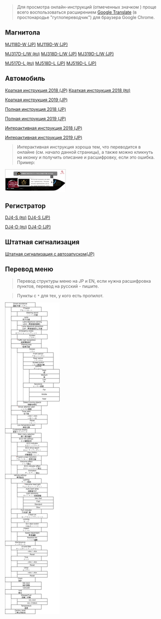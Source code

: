 > Для просмотра онлайн-инструкций (отмеченных значком <i class="fa fa-external-link" aria-hidden="true"></i>) проще всего воспользоваться расширением [<i class="fa fa-external-link" aria-hidden="true"></i> Google Translate](https://chrome.google.com/webstore/detail/google-translate/aapbdbdomjkkjkaonfhkkikfgjllcleb) (в простонародье "гуглопереводчик") для браузера Google Chrome.

## Магнитола

[<i class="fa fa-file-pdf-o" aria-hidden="true"></i> MJ118D-W (JP)](http://www.nissan.co.jp/OPTIONAL-PARTS/NAVIOM/DOP/manual_mj118d-awev.pdf)
[<i class="fa fa-file-pdf-o" aria-hidden="true"></i> MJ119D-W (JP)](http://www.nissan.co.jp/OPTIONAL-PARTS/NAVIOM/DOP/manual_mj119d-aw.pdf)

[<i class="fa fa-file-pdf-o" aria-hidden="true"></i> MJ317D-L/W (`RU`)](https://disk.yandex.ru/i/_d5wKcxzqbGFDg)
[<i class="fa fa-file-pdf-o" aria-hidden="true"></i> MJ318D-L/W (JP)](http://www.nissan.co.jp/OPTIONAL-PARTS/NAVIOM/DOP/manual_mm318d-law.pdf)
[<i class="fa fa-file-pdf-o" aria-hidden="true"></i> MJ319D-L/W (JP)](http://www.nissan.co.jp/OPTIONAL-PARTS/NAVIOM/DOP/manual_mm319d-law.pdf)

[<i class="fa fa-file-pdf-o" aria-hidden="true"></i> MJ517D-L (`RU`)](https://disk.yandex.ru/i/_d5wKcxzqbGFDg)
[<i class="fa fa-file-pdf-o" aria-hidden="true"></i> MJ518D-L (JP)](http://www.nissan.co.jp/OPTIONAL-PARTS/NAVIOM/DOP/manual_mm518d-lw.pdf)
[<i class="fa fa-file-pdf-o" aria-hidden="true"></i> MJ519D-L (JP)](http://www.nissan.co.jp/OPTIONAL-PARTS/NAVIOM/DOP/manual_mm519d-l.pdf)

## Автомобиль

[<i class="fa fa-file-pdf-o" aria-hidden="true"></i> Краткая инструкция 2018 (JP)](http://www.nissan.co.jp/SP/OM/SERENA/1803/manual_t00qg5tl1a.pdf)
[<i class="fa fa-file-pdf-o" aria-hidden="true"></i> Краткая инструкция 2018 (`RU`)](https://disk.yandex.ru/i/xF6JWpXeF3hXig)

[<i class="fa fa-file-pdf-o" aria-hidden="true"></i> Краткая инструкция 2019 (JP)](http://www.nissan.co.jp/SP/OM/SERENA/1908/manual_t00qg5tl2a.pdf)

[<i class="fa fa-file-pdf-o" aria-hidden="true"></i> Полная инструкция 2018 (JP)](http://www.nissan.co.jp/SP/OM/SERENA/1803/manual_t00um5tl0a.pdf)

[<i class="fa fa-file-pdf-o" aria-hidden="true"></i> Полная инструкция 2019 (JP)](http://www.nissan.co.jp/SP/OM/SERENA/1908/manual_t00um5tl1a.pdf)

[<i class="fa fa-external-link" aria-hidden="true"></i> Интерактивная инструкция 2018 (JP)](http://www.nissan.co.jp/OPTIONAL-PARTS/NAVIOM/SERENA_SPECIAL/E-POWER/1809/index.html)

[<i class="fa fa-external-link" aria-hidden="true"></i> Интерактивная инструкция 2019 (JP)](http://www.nissan.co.jp/OPTIONAL-PARTS/NAVIOM/SERENA_SPECIAL/E-POWER/1908/index.html)

> Интерактивная инструкция хороша тем, что переводится в онлайне (см. начало данной страницы), а также можно кликнуть на иконку и получить описание и расшифровку, если это ошибка. Пример:

<img src="/assets/img/interactive_manual_example.png" width="200" alt=""/>

 
## Регистратор

[<i class="fa fa-file-pdf-o" aria-hidden="true"></i> DJ4-S (`RU`)](https://disk.yandex.ru/i/5t9GcteuxBlftw)
[<i class="fa fa-file-pdf-o" aria-hidden="true"></i> DJ4-S (JP)](http://www.nissan.co.jp/OPTIONAL-PARTS/NAVI_AUDIO/NAVI/PDF/driverecorder_G20A0-C9989.pdf)

[<i class="fa fa-file-pdf-o" aria-hidden="true"></i> DJ4-D (`RU`)](https://disk.yandex.ru/i/YYX0EkR4tKe3Qw)
[<i class="fa fa-file-pdf-o" aria-hidden="true"></i> DJ4-D (JP)](http://www.nissan.co.jp/OPTIONAL-PARTS/NAVI_AUDIO/NAVI/PDF/driverecorder_G20A0-C998A.pdf)

## Штатная сигнализация

[<i class="fa fa-file-pdf-o" aria-hidden="true"></i> Штатная сигнализация с автозапуском(JP)](https://disk.yandex.ru/i/w1bdbXWOtShPQA)

## Перевод меню

> Перевод структуры меню на JP и EN, если нужна расшифровка пунктов, перевод на русский - пишите.

> Пункты с `*` для тех, у кого есть пропилот.

![](/assets/img/menu.png ":no-zoom")
